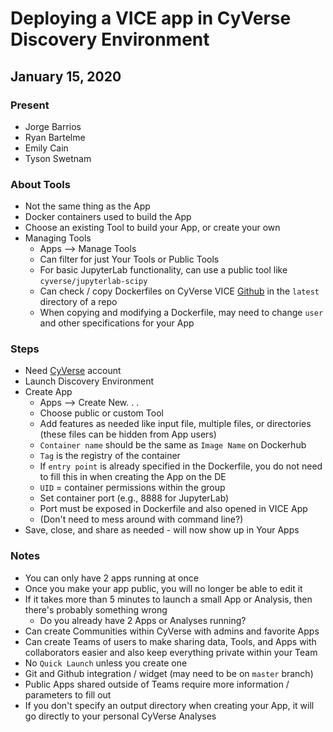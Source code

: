 # Deploying a VICE app in CyVerse Discovery Environment
## January 15, 2020

### Present
* Jorge Barrios
* Ryan Bartelme
* Emily Cain
* Tyson Swetnam

### About Tools 
* Not the same thing as the App
* Docker containers used to build the App
* Choose an existing Tool to build your App, or create your own
* Managing Tools
  * Apps --> Manage Tools
  * Can filter for just Your Tools or Public Tools
  * For basic JupyterLab functionality, can use a public tool like `cyverse/jupyterlab-scipy`
  * Can check / copy Dockerfiles on CyVerse VICE [Github](https://github.com/cyverse-vice) in the `latest` directory of a repo
  * When copying and modifying a Dockerfile, may need to change `user` and other specifications for your App
### Steps
* Need [CyVerse](cyverse.org) account
* Launch Discovery Environment 
* Create App
  * Apps --> Create New. . . 
  * Choose public or custom Tool
  * Add features as needed like input file, multiple files, or directories (these files can be hidden from App users)
  * `Container name` should be the same as `Image Name` on Dockerhub
  * `Tag` is the registry of the container
  * If `entry point` is already specified in the Dockerfile, you do not need to fill this in when creating the App on the DE
  * `UID` = container permissions within the group
  * Set container port (e.g., 8888 for JupyterLab)
  * Port must be exposed in Dockerfile and also opened in VICE App
  * (Don't need to mess around with command line?)
* Save, close, and share as needed - will now show up in Your Apps
    

### Notes
* You can only have 2 apps running at once
* Once you make your app public, you will no longer be able to edit it 
* If it takes more than 5 minutes to launch a small App or Analysis, then there's probably something wrong
    * Do you already have 2 Apps or Analyses running?
* Can create Communities within CyVerse with admins and favorite Apps
* Can create Teams of users to make sharing data, Tools, and Apps with collaborators easier and also keep everything private within your Team
* No `Quick Launch` unless you create one
* Git and Github integration / widget (may need to be on `master` branch)
* Public Apps shared outside of Teams require more information / parameters to fill out
* If you don't specify an output directory when creating your App, it will go directly to your personal CyVerse Analyses
